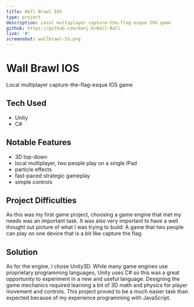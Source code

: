 ```yaml
---
title: Wall Brawl IOS
type: project
description: Local multiplayer capture-the-flag-esque IOS game
github: https://github.com/danj-O/Wall-Ball
live: '#'
screenshot: wallbrawl-SS.png
---
```


<div class="project-header">
  <h1> Wall Brawl IOS </h1>
  <p>Local multiplayer capture-the-flag-esque IOS game</p>
</div>

<div class="list-section">
  <h2 class="tech-head">Tech Used</h2>
  <ul class='tech'>
    <li>Unity</li>
    <li>C#</li>
  </ul>

</div>

<div class="list-section">
  <h2 class="feature-head">Notable Features</h2>
  <ul class='features'>
    <li>3D top-down</li>
    <li>local multiplayer, two people play on a single IPad</li>
    <li>particle effects</li>
    <li>fast-paced strategic gameplay</li>
    <li>simple controls</li>
  </ul>
</div>

<div class="par-section">
  <h2>Project Difficulties</h2>
  <p>
    As this was my first game project, choosing a game engine that met my needs was an important task.  It was also very important to have a well thought out picture of what I was trying to build: A game that two people can play on one device that is a bit like capture the flag.
  </p> 
</div>

<div class="par-section">
  <h2>Solution</h2>
  <p>
    As for the engine, I chose Unity3D.  While many game engines use proprietary programming languages, Unity uses C# so this was a great opportunity to experiment in a new and useful language.  Designing the game mechanics required learning a bit of 3D math and physics for player movement and controls.  This project proved to be a much easier task than expected because of my experience programming with JavaScript.

  </p>
</div>
